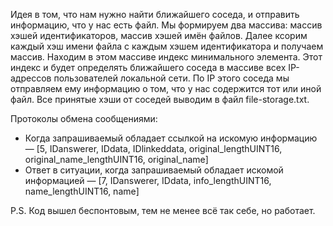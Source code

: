 Идея в том, что нам нужно найти ближайшего соседа, и отправить информацию, что у нас есть файл. Мы формируем два массива: массив хэшей идентификаторов, массив хэшей имён файлов. Далее ксорим каждый хэш имени файла с каждым хэшем идентификатора и получаем массив. Находим в этом массиве индекс минимального элемента. Этот индекс и будет определять ближайшего соседа в массиве всех IP-адрессов пользователей локальной сети. По IP этого соседа мы отправляем ему информацию о том, что у нас содержится тот или иной файл. Все принятые хэши от соседей выводим в файл file-storage.txt.

Протоколы обмена сообщениями:
 * Когда запрашиваемый обладает ссылкой на искомую информацию — [5, IDanswerer, IDdata, IDlinkeddata, original_lengthUINT16, original_name_lengthUINT16, original_name]
 * Ответ в ситуации, когда запрашиваемый обладает искомой информацией — [7, IDanswerer, IDdata, info_lengthUINT16, name_lengthUINT16, name]

P.S. Код вышел беспонтовым, тем не менее всё так себе, но работает.
